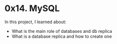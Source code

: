 # 0x14. MySQL

In this project, I learned about:
- What is the main role of databases and db replica
- What is a database replica and how to create one



